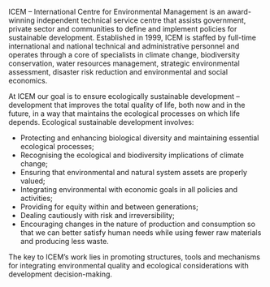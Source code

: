 ICEM – International Centre for Environmental Management is an award-winning independent technical service centre that assists government, private sector and communities to define and implement policies for sustainable development. Established in 1999, ICEM is staffed by full-time international and national technical and administrative personnel and operates through a core of specialists in climate change, biodiversity conservation, water resources management, strategic environmental assessment, disaster risk reduction and environmental and social economics.

At ICEM our goal is to ensure ecologically sustainable development – development that improves the total quality of life, both now and in the future, in a way that maintains the ecological processes on which life depends. Ecological sustainable development involves:
* Protecting and enhancing biological diversity and maintaining essential ecological processes;
* Recognising the ecological and biodiversity implications of climate change;
* Ensuring that environmental and natural system assets are properly valued;
* Integrating environmental with economic goals in all policies and activities;
* Providing for equity within and between generations;
* Dealing cautiously with risk and irreversibility;
* Encouraging changes in the nature of production and consumption so that we can better satisfy human needs while using fewer raw materials and producing less waste.

The key to ICEM’s work lies in promoting structures, tools and mechanisms for integrating environmental quality and ecological considerations with development decision-making.
